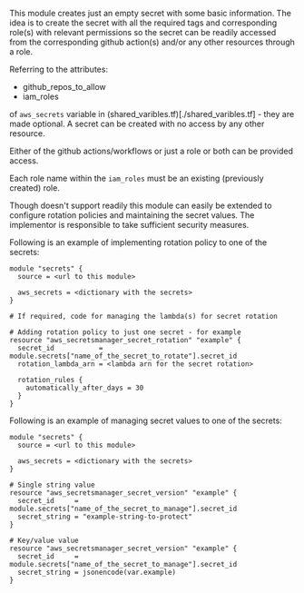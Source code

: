 This module creates just an empty secret with some basic information. The idea is to create the secret with all the required tags and corresponding role(s) with relevant permissions so the secret can be readily accessed from the corresponding github action(s) and/or any other resources through a role.

Referring to the attributes:

* github_repos_to_allow
* iam_roles

of `aws_secrets` variable in (shared_varibles.tf)[./shared_varibles.tf] - they are made optional. A secret can be created with no access by any other resource. 

Either of the github actions/workflows or just a role or both can be provided access. 

Each role name within the `iam_roles` must be an existing (previously created) role.

Though doesn't support readily this module can easily be extended to configure rotation policies and maintaining the secret values. The implementor is responsible to take sufficient security measures.

Following is an example of implementing rotation policy to one of the secrets:

```
module "secrets" {
  source = <url to this module>

  aws_secrets = <dictionary with the secrets>
}

# If required, code for managing the lambda(s) for secret rotation

# Adding rotation policy to just one secret - for example
resource "aws_secretsmanager_secret_rotation" "example" {
  secret_id           = module.secrets["name_of_the_secret_to_rotate"].secret_id
  rotation_lambda_arn = <lambda arn for the secret rotation>

  rotation_rules {
    automatically_after_days = 30
  }
}
```

Following is an example of managing secret values to one of the secrets:

```
module "secrets" {
  source = <url to this module>

  aws_secrets = <dictionary with the secrets>
}

# Single string value
resource "aws_secretsmanager_secret_version" "example" {
  secret_id     = module.secrets["name_of_the_secret_to_manage"].secret_id
  secret_string = "example-string-to-protect"
}

# Key/value value
resource "aws_secretsmanager_secret_version" "example" {
  secret_id     = module.secrets["name_of_the_secret_to_manage"].secret_id
  secret_string = jsonencode(var.example)
}
```
